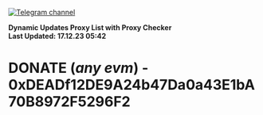 [![Telegram channel](https://img.shields.io/endpoint?url=https://runkit.io/damiankrawczyk/telegram-badge/branches/master?url=https://t.me/n4z4v0d)](https://t.me/n4z4v0d) 

**Dynamic Updates Proxy List with Proxy Checker**  
**Last Updated: 17.12.23 05:42**

# DONATE (_any evm_) - 0xDEADf12DE9A24b47Da0a43E1bA70B8972F5296F2
